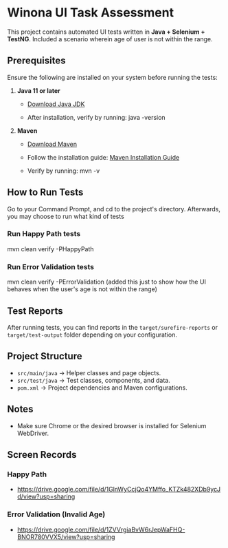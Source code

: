 # Winona UI Task Assessment

This project contains automated UI tests written in **Java + Selenium + TestNG**. Included a scenario wherein age of user is not within the range.

## Prerequisites

Ensure the following are installed on your system before running the tests:

1.  **Java 11 or later**
    -   [Download Java JDK](https://www.oracle.com/java/technologies/javase-downloads.html)

    -   After installation, verify by running:
        java -version

2.  **Maven**
    -   [Download Maven](https://maven.apache.org/download.cgi)

    -   Follow the installation guide: [Maven Installation
        Guide](https://maven.apache.org/install.html)

    -   Verify by running:
        mvn -v

## How to Run Tests

Go to your Command Prompt, and cd to the project's directory. Afterwards, you may choose to run what kind of tests

### Run Happy Path tests

mvn clean verify -PHappyPath

### Run Error Validation tests

mvn clean verify -PErrorValidation (added this just to show how the UI behaves when the user's age is not within the range)

## Test Reports

After running tests, you can find reports in the `target/surefire-reports` or `target/test-output` folder depending on your configuration.

## Project Structure

-   `src/main/java` → Helper classes and page objects.
-   `src/test/java` → Test classes, components, and data.
-   `pom.xml` → Project dependencies and Maven configurations.

## Notes

-   Make sure Chrome or the desired browser is installed for Selenium WebDriver.

## Screen Records

### Happy Path
- https://drive.google.com/file/d/1GlnWyCcjQo4YMffo_KTZk482XDb9ycJd/view?usp=sharing

### Error Validation (Invalid Age)
- https://drive.google.com/file/d/1ZVVrgiaBvW6rJepWaFHQ-BNOR780VVX5/view?usp=sharing
